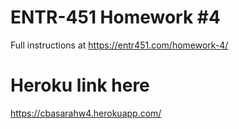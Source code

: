 # ENTR-451 Homework #4

Full instructions at https://entr451.com/homework-4/

# Heroku link here
https://cbasarahw4.herokuapp.com/